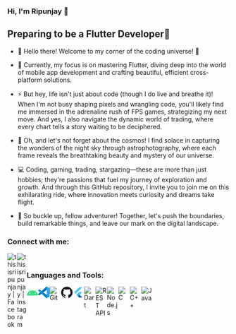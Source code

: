 ### Hi, I'm Ripunjay 👋

## Preparing to be a Flutter Developer🤕

- 👋 Hello there! Welcome to my corner of the coding universe! 🚀

- 🎯 Currently, my focus is on mastering Flutter, diving deep into the world of mobile app development and crafting beautiful, efficient cross-platform solutions.

- ⚡ But hey, life isn't just about code (though I do live and breathe it)! When I'm not busy shaping pixels and wrangling code, you'll likely find me immersed in the adrenaline rush of FPS games, strategizing my next move. And yes, I also navigate the dynamic world of trading, where every chart tells a story waiting to be deciphered.

- 🔭 Oh, and let's not forget about the cosmos! I find solace in capturing the wonders of the night sky through astrophotography, where each frame reveals the breathtaking beauty and mystery of our universe.

- 💻 Coding, gaming, trading, stargazing—these are more than just hobbies; they're passions that fuel my journey of exploration and growth. And through this GitHub repository, I invite you to join me on this exhilarating ride, where innovation meets curiosity and dreams take flight.

- 🚀 So buckle up, fellow adventurer! Together, let's push the boundaries, build remarkable things, and leave our mark on the digital landscape.

### Connect with me:

[<img align="left" alt="thisisripunjay | Facebook" width="22px" src="https://cdn.jsdelivr.net/npm/simple-icons@v3/icons/facebook.svg" style="fill: white;"/>][facebook]
[<img align="left" alt="thisisripunjay | Instagram" width="22px" src="https://cdn.jsdelivr.net/npm/simple-icons@v3/icons/instagram.svg" style="fill: white;"/>][instagram]

<br />

### Languages and Tools:

<img align="left" alt="Android" width="26px" src="https://raw.githubusercontent.com/github/explore/80688e429a7d4ef2fca1e82350fe8e3517d3494d/topics/android/android.png" />

<img align="left" alt="Visual Studio Code" width="26px" src="https://raw.githubusercontent.com/github/explore/80688e429a7d4ef2fca1e82350fe8e3517d3494d/topics/visual-studio-code/visual-studio-code.png" />

<img align="left" alt="Git" width="26px" src="https://img.icons8.com/color/48/000000/git.png" />

<img align="left" alt="GitHub" width="26px" src="https://raw.githubusercontent.com/github/explore/78df643247d429f6cc873026c0622819ad797942/topics/github/github.png" />

<img align="left" alt="Flutter" width="26px" src="https://raw.githubusercontent.com/github/explore/80688e429a7d4ef2fca1e82350fe8e3517d3494d/topics/flutter/flutter.png">

<img align="left" alt="Dart" width="26px" src="https://upload.wikimedia.org/wikipedia/commons/7/7e/Dart-logo.png" />

<img align="left" alt="REST API" width="26px" src="[https://image.flaticon.com/icons/png/512/2702/2702602.png](https://keenethics.com/wp-content/uploads/2022/01/rest-api-1.svg)" />

<img align="left" alt="Node.js" width="26px" src="https://img.icons8.com/color/48/000000/nodejs.png" />

<img align="left" alt="C" width="26px" src="https://img.icons8.com/color/48/000000/c-programming.png" />

<img align="left" alt="C++" width="26px" src="https://img.icons8.com/color/48/000000/c-plus-plus-logo.png" />

<img align="left" alt="Java" width="26px" src="https://img.icons8.com/color/48/000000/java-coffee-cup-logo.png" />
<br />



[facebook]: https://www.facebook.com/thisisripunjay
[instagram]: https://www.instagram.com/thisisripunjay

<br />

<!-- <p align="left"> <a href="https://github.com/ryo-ma/github-profile-trophy"><img src="https://github-profile-trophy.vercel.app/?username=thisisripunjay" alt="thisisripunjay" /></a> </p> -->
<!-- 
<p><img align="left" src="https://github-readme-stats.vercel.app/api/top-langs?username=thisisripunjay&show_icons=true&locale=en&layout=compact" alt="thisisripunjay" /></p>

<p><img align="left" src="https://github-readme-stats.vercel.app/api?username=thisisripunjay&show_icons=true&locale=en" alt="thisisripunjay" /></p> -->

